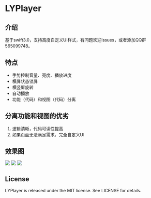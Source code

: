 # LYPlayer

## 介绍
基于swift3.0，支持高度自定义UI样式，有问题欢迎Issues，或者添加QQ群565099748。
## 特点
* 手势控制音量、亮度、播放进度
* 横屏状态锁屏
* 横竖屏旋转
* 自动播放
* 功能（代码）和视图（代码）分离

## 分离功能和视图的优劣
1. 逻辑清晰，代码可读性提高
2. 如果页面无法满足需求，完全自定义UI

## 效果图
![](http://ov49u3l5m.bkt.clouddn.com/%E6%95%88%E6%9E%9C%E5%9B%BE1.PNG)
![](http://ov49u3l5m.bkt.clouddn.com/%E6%95%88%E6%9E%9C%E5%9B%BE3.PNG)
![](http://ov49u3l5m.bkt.clouddn.com/%E6%95%88%E6%9E%9C%E5%9B%BE4.PNG)

## License
LYPlayer is released under the MIT license. See LICENSE for details. 

